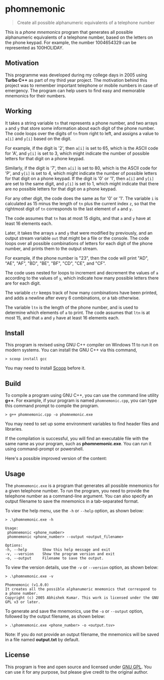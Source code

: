 # phomnemonic

> Create all possible alphanumeric equivalents of a telephone number

This is a *phone mnemonics* program that generates all possible alphanumeric equivalents of a telephone number, based on the letters on the phone keypad. For example, the number 1004654329 can be represented as 100HOLIDAY.

## Motivation

This programme was developed during my college days in 2005 using **Turbo C++** as part of my third year project. The motivation behind this project was to remember important telephone or mobile numbers in case of emergency. The program can help users to find easy and memorable mnemonics for their numbers.

## Working

It takes a string variable `tn` that represents a phone number, and two arrays `a` and `y` that store some information about each digit of the phone number. The code loops over the digits of `tn` from right to left, and assigns a value to `a[i]` and `y[i]` based on the digit. 

For example, if the digit is '2', then `a[i]` is set to 65, which is the ASCII code for 'A', and `y[i]` is set to 3, which might indicate the number of possible letters for that digit on a phone keypad. 

Similarly, if the digit is '7', then `a[i]` is set to 80, which is the ASCII code for 'P', and `y[i]` is set to 4, which might indicate the number of possible letters for that digit on a phone keypad. If the digit is '0' or '1', then `a[i]` and `y[i]` are set to the same digit, and `y[i]` is set to 1, which might indicate that there are no possible letters for that digit on a phone keypad. 

For any other digit, the code does the same as for '0' or '1'. The variable `i` is calculated as 15 minus the length of `tn` plus the current index `z`, so that the rightmost digit of `tn` corresponds to the last element of `a` and `y`. 

The code assumes that `tn` has at most 15 digits, and that `a` and `y` have at least 16 elements each. 

Later, it takes the arrays `a` and `y` that were modified by previously, and an output stream variable `out` that might be a file or the console. The code loops over all possible combinations of letters for each digit of the phone number, and prints them to the output stream. 

For example, if the phone number is "23", then the code will print "AD", "AE", "AF", "BD", "BE", "BF", "CD", "CE", and "CF". 

The code uses nested for loops to increment and decrement the values of `a` according to the values of `y`, which indicate how many possible letters there are for each digit. 

The variable `ctr` keeps track of how many combinations have been printed, and adds a newline after every 6 combinations, or a tab otherwise. 

The variable `ltn` is the length of the phone number, and is used to determine which elements of `a` to print. The code assumes that `ltn` is at most 15, and that `a` and `y` have at least 16 elements each. 

## Install

This program is revised using GNU C++ compiler on Windows 11 to run it on modern systems. You can install the GNU C++ via this command,

```
> scoop install gcc
```

You may need to install [Scoop](https://scoop.sh/) before it.

## Build

To compile a program using GNU C++, you can use the command line utility **g++**. For example, if your program is named `phomnemonic.cpp`, you can type this command prompt to compile the program. 

```
> g++ phomnemonic.cpp -o phomnemonic.exe
```

You may need to set up some environment variables to find header files and libraries. 

If the compilation is successful, you will find an executable file with the same name as your program, such as **phomnemonic.exe**. You can run it using command-prompt or powershell.

Here's a possible improved version of the content:

## Usage

The `phomnemonic.exe` is a program that generates all possible mnemonics for a given telephone number. To run the program, you need to provide the telephone number as a command-line argument. You can also specify an output filename to save the mnemonics in a tab-separated format. 

To view the help menu, use the `-h` or `--help` option, as shown below:

```
> .\phomnemonic.exe -h

Usage:
 phomnemonic <phone_number>
 phomnemonic <phone_number> --output <output_filename>

Options:
-h, --help       Show this help message and exit
-v, --version    Show the program version and exit
-o, --output     Filename to save the output.
```

To view the version details, use the `-v` or `--version` option, as shown below:

```
> .\phomnemonic.exe -v

Phomnemonic (v1.0.0)
It creates all the possible alphanumeric mnemonics that correspond to a phone number.
Copyright (c) 2005 Abhishek Kumar. This work is licensed under the GNU GPL v3 or later.
```

To generate and save the mnemonics, use the `-o` or `--output` option, followed by the output filename, as shown below:

```
> .\phomnemonic.exe <phone_number> -o <output.tsv>
```

Note: If you do not provide an output filename, the mnemonics will be saved in a file named **output.txt** by default.

## License

This program is free and open source and licensed under [GNU GPL](.\LICENSE). You can use it for any purpose, but please give credit to the original author.
